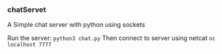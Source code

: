 ### chatServet
A Simple chat server with python using sockets

Run the server:
`python3 chat.py`
Then connect to server using netcat
`nc localhost 7777`
